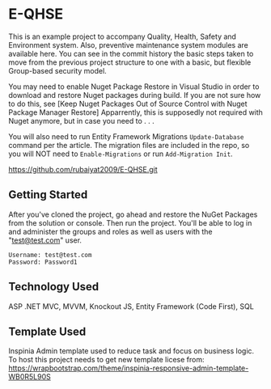 # E-QHSE
This is an example project to accompany Quality, Health, Safety and Environment system. 
Also, preventive maintenance system modules are available here. 
You can see in the commit history the basic steps taken to move from the previous project structure to one with a basic, but flexible Group-based security model. 

You may need to enable Nuget Package Restore in Visual Studio in order to download and restore Nuget packages during build. If you are not sure how to do this, see [Keep Nuget Packages Out of Source Control with Nuget Package Manager Restore] 
Apparrently, this is supposedly not required with Nuget anymore, but in case you need to . . .

You will also need to run Entity Framework Migrations `Update-Database` command per the article. The migration files are included in the repo, so you will NOT need to `Enable-Migrations` or run `Add-Migration Init`. 

https://github.com/rubaiyat2009/E-QHSE.git

## Getting Started 
After you've cloned the project, go ahead and restore the NuGet Packages from the solution or console. Then run the project. 
You'll be able to log in and administer the groups and roles as well as users with the "test@test.com" user.

    Username: test@test.com
    Password: Password1
    
   ## Technology Used
   ASP .NET MVC, MVVM, Knockout JS, Entity Framework (Code First), SQL
   
   ## Template Used
   Inspinia Admin template used to reduce task and focus on business logic. To host this project needs to get new template licese from:
   https://wrapbootstrap.com/theme/inspinia-responsive-admin-template-WB0R5L90S
